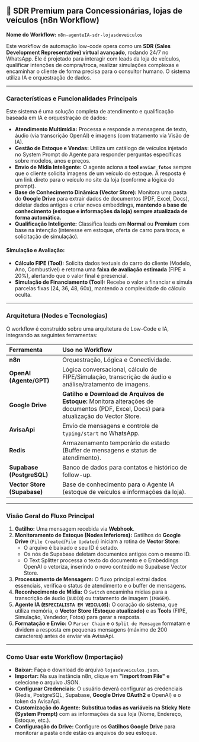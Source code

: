 ## 🤖 SDR Premium para Concessionárias, lojas de veículos (n8n Workflow)

**Nome do Workflow:** `n8n-agenteIA-sdr-lojasdeveiculos`

Este workflow de automação low-code opera como um **SDR (Sales Development Representative) virtual avançado**, rodando 24/7 no WhatsApp. Ele é projetado para interagir com leads da loja de veículos, qualificar intenções de compra/troca, realizar simulações complexas e encaminhar o cliente de forma precisa para o consultor humano. O sistema utiliza IA e orquestração de dados.

---

### **Características e Funcionalidades Principais**

Este sistema é uma solução completa de atendimento e qualificação baseada em IA e orquestração de dados:

* **Atendimento Multimídia:** Processa e responde a mensagens de texto, áudio (via transcrição OpenAI) e imagens (com tratamento via Visão de IA).
* **Gestão de Estoque e Vendas:** Utiliza um catálogo de veículos injetado no System Prompt do Agente para responder perguntas específicas sobre modelos, anos e preços.
* **Envio de Mídia Inteligente:** O agente aciona a **tool `enviar_fotos`** sempre que o cliente solicita imagens de um veículo do estoque. A resposta é um link direto para o veículo no site da loja (conforme a lógica do prompt).
* **Base de Conhecimento Dinâmica (Vector Store):** Monitora uma pasta do **Google Drive** para extrair dados de documentos (PDF, Excel, Docs), deletar dados antigos e criar novos embeddings, **mantendo a base de conhecimento (estoque e informações da loja) sempre atualizada de forma automática.**
* **Qualificação Inteligente:** Classifica leads em **Normal** ou **Premium** com base na intenção (interesse em estoque, oferta de carro para troca, e solicitação de simulação).

#### **Simulação e Avaliação:**

* **Cálculo FIPE (Tool):** Solicita dados textuais do carro do cliente (Modelo, Ano, Combustível) e retorna uma **faixa de avaliação estimada** (FIPE ± 20%), alertando que o valor final é presencial.
* **Simulação de Financiamento (Tool):** Recebe o valor a financiar e simula parcelas fixas (24, 36, 48, 60x), mantendo a complexidade do cálculo oculta.

---

### **Arquitetura (Nodes e Tecnologias)**

O workflow é construído sobre uma arquitetura de Low-Code e IA, integrando as seguintes ferramentas:

| Ferramenta | Uso no Workflow |
| :--- | :--- |
| **n8n** | Orquestração, Lógica e Conectividade. |
| **OpenAI (Agente/GPT)** | Lógica conversacional, cálculo de FIPE/Simulação, transcrição de áudio e análise/tratamento de imagens. |
| **Google Drive** | **Gatilho e Download de Arquivos de Estoque:** Monitora alterações de documentos (PDF, Excel, Docs) para atualização do Vector Store. |
| **AvisaApi** | Envio de mensagens e controle de `typing/start` no WhatsApp. |
| **Redis** | Armazenamento temporário de estado (Buffer de mensagens e status de atendimento). |
| **Supabase (PostgreSQL)** | Banco de dados para contatos e histórico de follow-up. |
| **Vector Store (Supabase)** | Base de conhecimento para o Agente IA (estoque de veículos e informações da loja). |

---

### **Visão Geral do Fluxo Principal**

1.  **Gatilho:** Uma mensagem recebida via **Webhook**.
2.  **Monitoramento de Estoque (Nodes Inferiores):** Gatilhos do **Google Drive** (`File Created`/`File Updated`) iniciam a rotina de **Vector Store:**
    * O arquivo é baixado e seu ID é setado.
    * Os nós de Supabase deletam documentos antigos com o mesmo ID.
    * O Text Splitter processa o texto do documento e o Embeddings OpenAI o vetoriza, inserindo o novo conteúdo no Supabase Vector Store.
3.  **Processamento de Mensagem:** O fluxo principal extrai dados essenciais, verifica o status de atendimento e o buffer de mensagens.
4.  **Reconhecimento de Mídia:** O `Switch` encaminha mídias para a transcrição de áudio (`AUDIO`) ou tratamento de imagem (`IMAGEM`).
5.  **Agente IA (`ESPECIALISTA EM VEICULOS`):** O coração do sistema, que utiliza memória, o **Vector Store (Estoque atualizado)** e as **Tools** (FIPE, Simulação, Vendedor, Fotos) para gerar a resposta.
6.  **Formatação e Envio:** O `Parser Chain` e o `Split de Mensagem` formatam e dividem a resposta em pequenas mensagens (máximo de 200 caracteres) antes de enviar via AvisaApi.

---

### **Como Usar este Workflow (Importação)**

* **Baixar:** Faça o download do arquivo `lojasdeveiculos.json`.
* **Importar:** Na sua instância n8n, clique em **"Import from File"** e selecione o arquivo JSON.
* **Configurar Credenciais:** O usuário deverá configurar as credenciais (Redis, PostgreSQL, Supabase, **Google Drive OAuth2** e OpenAI) e o token da AvisaApi.
* **Customização do Agente:** **Substitua todas as variáveis na Sticky Note (System Prompt)** com as informações da sua loja (Nome, Endereço, Estoque, etc.).
* **Configuração do Drive:** Configure os **Gatilhos Google Drive** para monitorar a pasta onde estão os arquivos do seu estoque.

